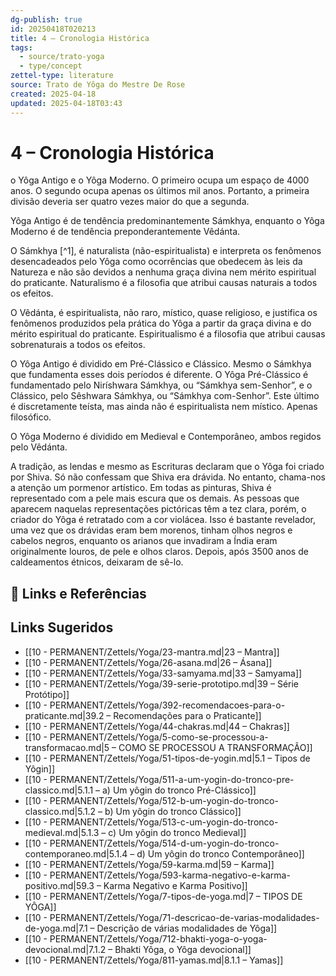 ```yaml
---
dg-publish: true
id: 20250418T020213
title: 4 – Cronologia Histórica
tags:
  - source/trato-yoga
  - type/concept
zettel-type: literature
source: Trato de Yôga do Mestre De Rose
created: 2025-04-18
updated: 2025-04-18T03:43
---
```


# 4 – Cronologia Histórica

o Yôga Antigo e o Yôga Moderno. O primeiro ocupa um espaço de 4000 anos. O segundo ocupa apenas os últimos mil anos. Portanto, a primeira divisão deveria ser quatro vezes maior do que a segunda.

Yôga Antigo é de tendência predominantemente Sámkhya, enquanto o Yôga Moderno é de tendência preponderantemente Vêdánta.

O Sámkhya [^1], é naturalista (não-espiritualista) e interpreta os fenômenos desencadeados pelo Yôga como ocorrências que obedecem às leis da Natureza e não são devidos a nenhuma graça divina nem mérito espiritual do praticante. Naturalismo é a filosofia que atribui causas naturais a todos os efeitos.

O Vêdánta, é espiritualista, não raro, místico, quase religioso, e justifica os fenômenos produzidos pela prática do Yôga a partir da graça divina e do mérito espiritual do praticante. Espiritualismo é a filosofia que atribui causas sobrenaturais a todos os efeitos.

O Yôga Antigo é dividido em Pré-Clássico e Clássico. Mesmo o Sámkhya que fundamenta esses dois períodos é diferente. O Yôga Pré-Clássico é fundamentado pelo Niríshwara Sámkhya, ou “Sámkhya sem-Senhor”, e o Clássico, pelo Sêshwara Sámkhya, ou “Sámkhya com-Senhor”. Este último é discretamente teísta, mas ainda não é espiritualista nem místico. Apenas filosófico.

O Yôga Moderno é dividido em Medieval e Contemporâneo, ambos regidos pelo Vêdánta.

A tradição, as lendas e mesmo as Escrituras declaram que o Yôga foi criado por Shiva. Só não confessam que Shiva era drávida. No entanto, chama-nos a atenção um pormenor artístico. Em todas as pinturas, Shiva é representado com a pele mais escura que os demais. As pessoas que aparecem naquelas representações pictóricas têm a tez clara, porém, o criador do Yôga é retratado com a cor violácea. Isso é bastante revelador, uma vez que os drávidas eram bem morenos, tinham olhos negros e cabelos negros, enquanto os arianos que invadiram a Índia eram originalmente louros, de pele e olhos claros. Depois, após 3500 anos de caldeamentos étnicos, deixaram de sê-lo.

## 🔗 Links e Referências

## Links Sugeridos

- [[10 - PERMANENT/Zettels/Yoga/23-mantra.md|23 – Mantra]]
- [[10 - PERMANENT/Zettels/Yoga/26-asana.md|26 – Ásana]]
- [[10 - PERMANENT/Zettels/Yoga/33-samyama.md|33 – Samyama]]
- [[10 - PERMANENT/Zettels/Yoga/39-serie-prototipo.md|39 – Série Protótipo]]
- [[10 - PERMANENT/Zettels/Yoga/392-recomendacoes-para-o-praticante.md|39.2 – Recomendações para o Praticante]]
- [[10 - PERMANENT/Zettels/Yoga/44-chakras.md|44 – Chakras]]
- [[10 - PERMANENT/Zettels/Yoga/5-como-se-processou-a-transformacao.md|5 – COMO SE PROCESSOU A TRANSFORMAÇÃO]]
- [[10 - PERMANENT/Zettels/Yoga/51-tipos-de-yogin.md|5.1 – Tipos de Yôgin]]
- [[10 - PERMANENT/Zettels/Yoga/511-a-um-yogin-do-tronco-pre-classico.md|5.1.1 – a) Um yôgin do tronco Pré-Clássico]]
- [[10 - PERMANENT/Zettels/Yoga/512-b-um-yogin-do-tronco-classico.md|5.1.2 – b) Um yôgin do tronco Clássico]]
- [[10 - PERMANENT/Zettels/Yoga/513-c-um-yogin-do-tronco-medieval.md|5.1.3 – c) Um yôgin do tronco Medieval]]
- [[10 - PERMANENT/Zettels/Yoga/514-d-um-yogin-do-tronco-contemporaneo.md|5.1.4 – d) Um yôgin do tronco Contemporâneo]]
- [[10 - PERMANENT/Zettels/Yoga/59-karma.md|59 – Karma]]
- [[10 - PERMANENT/Zettels/Yoga/593-karma-negativo-e-karma-positivo.md|59.3 – Karma Negativo e Karma Positivo]]
- [[10 - PERMANENT/Zettels/Yoga/7-tipos-de-yoga.md|7 – TIPOS DE YÔGA]]
- [[10 - PERMANENT/Zettels/Yoga/71-descricao-de-varias-modalidades-de-yoga.md|7.1 – Descrição de várias modalidades de Yôga]]
- [[10 - PERMANENT/Zettels/Yoga/712-bhakti-yoga-o-yoga-devocional.md|7.1.2 – Bhakti Yôga, o Yôga devocional]]
- [[10 - PERMANENT/Zettels/Yoga/811-yamas.md|8.1.1 – Yamas]]
